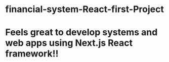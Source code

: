 # financial-system-React-first-Project
# Feels great to develop systems and web apps using Next.js React framework!!
